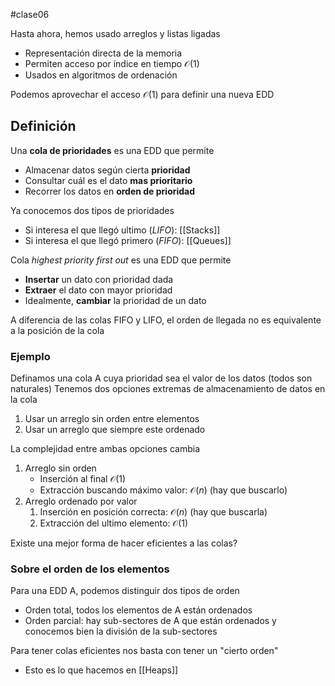 #clase06 

Hasta ahora, hemos usado arreglos y listas ligadas
- Representación directa de la memoria
- Permiten acceso por índice en tiempo $\mathcal{O}(1)$
- Usados en algoritmos de ordenación

Podemos aprovechar el acceso $\mathcal{O}(1)$ para definir una nueva EDD

## Definición

Una **cola de prioridades** es una EDD que permite
- Almacenar datos según cierta **prioridad**
- Consultar cuál es el dato **mas prioritario**
- Recorrer los datos en **orden de prioridad**

Ya conocemos dos tipos de prioridades
- Si interesa el que llegó ultimo (*LIFO*): [[Stacks]]
- Si interesa el que llegó primero (*FIFO*): [[Queues]]

Cola *highest priority first out* es una EDD que permite
- **Insertar** un dato con prioridad dada
- **Extraer** el dato con mayor prioridad
- Idealmente, **cambiar** la prioridad de un dato

A diferencia de las colas FIFO y LIFO, el orden de llegada no es equivalente a la posición de la cola

### Ejemplo

Definamos una cola A cuya prioridad sea el valor de los datos (todos son naturales)
Tenemos dos opciones extremas de almacenamiento de datos en la cola

1. Usar un arreglo sin orden entre elementos
2. Usar un arreglo que siempre este ordenado

La complejidad entre ambas opciones cambia
1. Arreglo sin orden
	- Inserción al final $\mathcal{O}(1)$
	- Extracción buscando máximo valor: $\mathcal{O}(n)$ (hay que buscarlo)
2. Arreglo ordenado por valor
	1. Inserción en posición correcta: $\mathcal{O}(n)$ (hay que buscarla)
	2. Extracción del ultimo elemento: $\mathcal{O}(1)$

Existe una mejor forma de hacer eficientes a las colas?

### Sobre el orden de los elementos

Para una EDD A, podemos distinguir dos tipos de orden
- Orden total, todos los elementos de A están ordenados
- Orden parcial: hay sub-sectores de A que están ordenados y conocemos bien la división de la sub-sectores

Para tener colas eficientes nos basta con tener un "cierto orden"
- Esto es lo que hacemos en [[Heaps]]